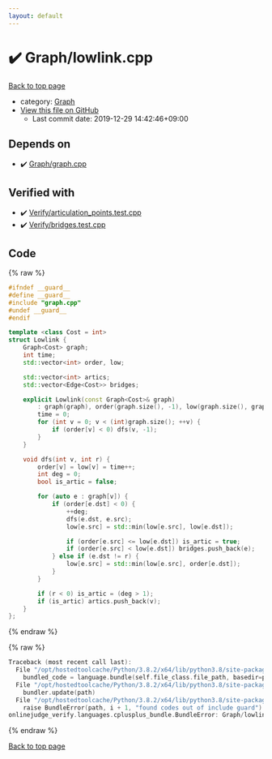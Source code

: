 ```yaml
---
layout: default
---
```


<!-- mathjax config similar to math.stackexchange -->
<script type="text/javascript" async
  src="https://cdnjs.cloudflare.com/ajax/libs/mathjax/2.7.5/MathJax.js?config=TeX-MML-AM_CHTML">
</script>
<script type="text/x-mathjax-config">
  MathJax.Hub.Config({
    TeX: { equationNumbers: { autoNumber: "AMS" }},
    tex2jax: {
      inlineMath: [ ['$','$'] ],
      processEscapes: true
    },
    "HTML-CSS": { matchFontHeight: false },
    displayAlign: "left",
    displayIndent: "2em"
  });
</script>

<script type="text/javascript" src="https://cdnjs.cloudflare.com/ajax/libs/jquery/3.4.1/jquery.min.js"></script>
<script src="https://cdn.jsdelivr.net/npm/jquery-balloon-js@1.1.2/jquery.balloon.min.js" integrity="sha256-ZEYs9VrgAeNuPvs15E39OsyOJaIkXEEt10fzxJ20+2I=" crossorigin="anonymous"></script>
<script type="text/javascript" src="../../assets/js/copy-button.js"></script>
<link rel="stylesheet" href="../../assets/css/copy-button.css" />


# :heavy_check_mark: Graph/lowlink.cpp

<a href="../../index.html">Back to top page</a>

* category: <a href="../../index.html#4cdbd2bafa8193091ba09509cedf94fd">Graph</a>
* <a href="{{ site.github.repository_url }}/blob/master/Graph/lowlink.cpp">View this file on GitHub</a>
    - Last commit date: 2019-12-29 14:42:46+09:00




## Depends on

* :heavy_check_mark: <a href="graph.cpp.html">Graph/graph.cpp</a>


## Verified with

* :heavy_check_mark: <a href="../../verify/Verify/articulation_points.test.cpp.html">Verify/articulation_points.test.cpp</a>
* :heavy_check_mark: <a href="../../verify/Verify/bridges.test.cpp.html">Verify/bridges.test.cpp</a>


## Code

<a id="unbundled"></a>
{% raw %}
```cpp
#ifndef __guard__
#define __guard__
#include "graph.cpp"
#undef __guard__
#endif

template <class Cost = int>
struct Lowlink {
    Graph<Cost> graph;
    int time;
    std::vector<int> order, low;

    std::vector<int> artics;
    std::vector<Edge<Cost>> bridges;

    explicit Lowlink(const Graph<Cost>& graph)
        : graph(graph), order(graph.size(), -1), low(graph.size(), graph.size()) {
        time = 0;
        for (int v = 0; v < (int)graph.size(); ++v) {
            if (order[v] < 0) dfs(v, -1);
        }
    }

    void dfs(int v, int r) {
        order[v] = low[v] = time++;
        int deg = 0;
        bool is_artic = false;

        for (auto e : graph[v]) {
            if (order[e.dst] < 0) {
                ++deg;
                dfs(e.dst, e.src);
                low[e.src] = std::min(low[e.src], low[e.dst]);

                if (order[e.src] <= low[e.dst]) is_artic = true;
                if (order[e.src] < low[e.dst]) bridges.push_back(e);
            } else if (e.dst != r) {
                low[e.src] = std::min(low[e.src], order[e.dst]);
            }
        }

        if (r < 0) is_artic = (deg > 1);
        if (is_artic) artics.push_back(v);
    }
};

```
{% endraw %}

<a id="bundled"></a>
{% raw %}
```cpp
Traceback (most recent call last):
  File "/opt/hostedtoolcache/Python/3.8.2/x64/lib/python3.8/site-packages/onlinejudge_verify/docs.py", line 340, in write_contents
    bundled_code = language.bundle(self.file_class.file_path, basedir=pathlib.Path.cwd())
  File "/opt/hostedtoolcache/Python/3.8.2/x64/lib/python3.8/site-packages/onlinejudge_verify/languages/cplusplus.py", line 170, in bundle
    bundler.update(path)
  File "/opt/hostedtoolcache/Python/3.8.2/x64/lib/python3.8/site-packages/onlinejudge_verify/languages/cplusplus_bundle.py", line 257, in update
    raise BundleError(path, i + 1, "found codes out of include guard")
onlinejudge_verify.languages.cplusplus_bundle.BundleError: Graph/lowlink.cpp: line 6: found codes out of include guard

```
{% endraw %}

<a href="../../index.html">Back to top page</a>

